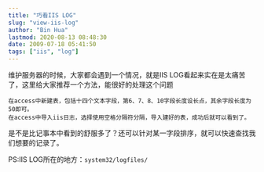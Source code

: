 ```yaml
---
title: "巧看IIS LOG"
slug: "view-iis-log"
author: "Bin Hua"
lastmod: 2020-08-13 08:48:30
date: 2009-07-18 05:41:50
tags: ["iis", "log"]
---
```


维护服务器的时候，大家都会遇到一个情况，就是IIS LOG看起来实在是太痛苦了，这里给大家推荐一个方法，能很好的处理这个问题

```
在access中新建表，包括十四个文本字段，第6、7、8、10字段长度设长点，其余字段长度为50即可。
在access中导入iis日志，选择使用空格分隔符分隔，导入建好的表，成功后就可以看到了。
```

是不是比记事本中看到的舒服多了？还可以针对某一字段排序，就可以快速查找我们想要的记录了。

PS:IIS LOG所在的地方：`system32/logfiles/`
